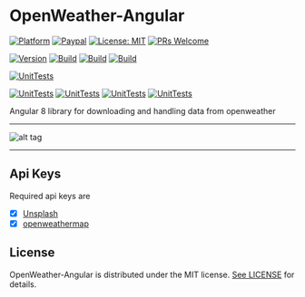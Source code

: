 # OpenWeather-Angular

[![Platform](https://img.shields.io/badge/platform-Angular-blue.svg)](https://angular.io/)
[![Paypal](https://img.shields.io/badge/paypal-donate-blue.svg)](https://www.paypal.me/GuepardoApps)
[![License: MIT](https://img.shields.io/badge/License-MIT-blue.svg)](https://opensource.org/licenses/MIT)
[![PRs Welcome](https://img.shields.io/badge/PRs-welcome-brightgreen.svg)](http://makeapullrequest.com)

[![Version](https://img.shields.io/badge/version-v0.8.0-green.svg)](src)
[![Build](https://img.shields.io/badge/build-successful-green.svg)](src)
[![Build](https://img.shields.io/badge/lint-successful-green.svg)](src)
[![Build](https://img.shields.io/badge/sass-lint-successful-green.svg)](src)

[![UnitTests](https://img.shields.io/badge/UnitTests-successful-red.svg)](src)

[![UnitTests](https://img.shields.io/badge/Statements-91-green.svg)](src)
[![UnitTests](https://img.shields.io/badge/Branch-72-yellow.svg)](src)
[![UnitTests](https://img.shields.io/badge/Functions-83-green.svg)](src)
[![UnitTests](https://img.shields.io/badge/Line-92-green.svg)](src)

Angular 8 library for downloading and handling data from openweather

---

![alt tag](screenshots/img001.png)

---

## Api Keys

Required api keys are

- [x] [Unsplash](https://unsplash.com/)
- [x] [openweathermap](https://openweathermap.org/)

## License

OpenWeather-Angular is distributed under the MIT license. [See LICENSE](LICENSE.md) for details.
